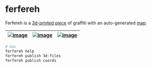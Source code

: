 # ferfereh

Ferfereh is a [3d-printed piece](./3d/gen6-c4.stl) of graffiti with an auto-generated [map](./coords.geojson).

| [![image](images/gen5.jpg)](https://github.com/kamangir/ferfereh/blob/main/3d/gen5.stl) | [![image](images/gen6-c2.jpg)](https://github.com/kamangir/ferfereh/blob/main/3d/gen6-c4.stl) | [![image](images/gen6-s.jpg)](https://github.com/kamangir/ferfereh/blob/main/3d/gen6-s4.stl) |
|---|---|---| 

```bash
# mac
ferfereh help
ferfereh publish 3d-files
ferfereh publish coords
```
